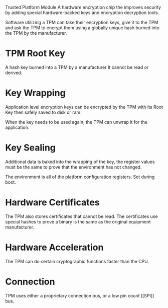 Trusted Platform Module
A hardware encryption chip the improves security by adding special hardware-backed keys and encryption decryption tools.

Software utilizing a TPM can take their encryption keys, give it to the TPM and ask the TPM to encrypt them using a globally unique hash burned into the TPM by the manufacturer.

# TPM Root Key
A hash key burned into a TPM by a manufacturer
It cannot be read or derived.

# Key Wrapping
Application level encryption keys can be encrypted by the TPM with its Root Key then safely saved to disk or ram. 

When the key needs to be used again, the TPM can unwrap it for the application.
# Key Sealing
Additional data is baked into the wrapping of the key, the register values must be the same to prove that the environment has not changed.

The environment is all of the platform configuration registers. Set during boot.

# Hardware Certificates
The TPM also stores certificates that cannot be read. 
The certificates use special hashes to prove a binary is the same as the original equipment manufacturer.

# Hardware Acceleration
The TPM can do certain cryptographic functions faster than the CPU.

# Connection
TPM uses either a proprietary connection bus, or a low pin count [[SPI]] bus.